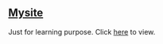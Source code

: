 ## [Mysite](https://yogesh-251.github.io/Mysite/)
Just for learning purpose. Click [here](https://yogesh-251.github.io/Mysite/) to view.

